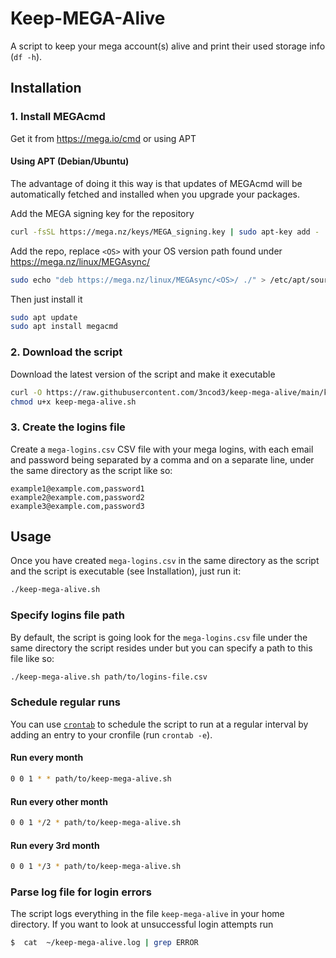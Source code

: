 # Keep-MEGA-Alive

A script to keep your mega account(s) alive and print their used storage info
(`df -h`).

## Installation

### 1. Install MEGAcmd

Get it from https://mega.io/cmd or using APT

#### Using APT (Debian/Ubuntu)

The advantage of doing it this way is that updates of MEGAcmd will be
automatically fetched and installed when you upgrade your packages.

Add the MEGA signing key for the repository

```sh
curl -fsSL https://mega.nz/keys/MEGA_signing.key | sudo apt-key add -
```

Add the repo, replace `<OS>` with your OS version path found under
https://mega.nz/linux/MEGAsync/

```sh
sudo echo "deb https://mega.nz/linux/MEGAsync/<OS>/ ./" > /etc/apt/sources.list.d/mega-nz.list
```

Then just install it

```sh
sudo apt update
sudo apt install megacmd
```

### 2. Download the script

Download the latest version of the script and make it executable

```sh
curl -O https://raw.githubusercontent.com/3ncod3/keep-mega-alive/main/keep-mega-alive.sh
chmod u+x keep-mega-alive.sh
```

### 3. Create the logins file

Create a `mega-logins.csv` CSV file with your mega logins, with each email and
password being separated by a comma and on a separate line, under the same
directory as the script like so:

```csv
example1@example.com,password1
example2@example.com,password2
example3@example.com,password3
```

## Usage

Once you have created `mega-logins.csv` in the same directory as the
script and the script is executable (see Installation), just run it:

```sh
./keep-mega-alive.sh
```

### Specify logins file path

By default, the script is going look for the `mega-logins.csv` file under the
same directory the script resides under but you can specify a path to this file
like so:

```sh
./keep-mega-alive.sh path/to/logins-file.csv
```

### Schedule regular runs

You can use [`crontab`](https://linux.die.net/man/5/crontab) to schedule the
script to run at a regular interval by adding an entry to your cronfile (run
`crontab -e`).

#### Run every month

```sh
0 0 1 * * path/to/keep-mega-alive.sh
```

#### Run every other month

```sh
0 0 1 */2 * path/to/keep-mega-alive.sh
```

#### Run every 3rd month

```sh
0 0 1 */3 * path/to/keep-mega-alive.sh
```

### Parse log file for login errors

The script logs everything in the file `keep-mega-alive` in your home directory. If you want to look at unsuccessful login attempts run

```sh
$  cat  ~/keep-mega-alive.log | grep ERROR
```